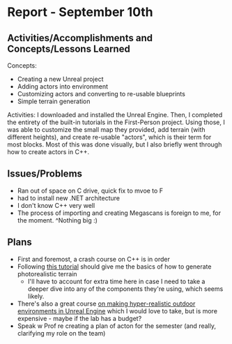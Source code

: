 # Report - September 10th #

## Activities/Accomplishments and Concepts/Lessons Learned ##
Concepts:
- Creating a new Unreal project
- Adding actors into environment
- Customizing actors and converting to re-usable blueprints
- Simple terrain generation

Activities:
I downloaded and installed the Unreal Engine. Then, I completed the entirety of the built-in tutorials in the First-Person project. Using those, I was able to customize the small map they provided, add terrain (with different heights), and create re-usable "actors", which is their term for most blocks. Most of this was done visually, but I also briefly went through how to create actors in C++. 

## Issues/Problems
- Ran out of space on C drive, quick fix to mvoe to F
- had to install new .NET architecture
- I don't know C++ very well
- The process of importing and creating Megascans is foreign to me, for the moment. 
^Nothing big :)

## Plans
- First and foremost, a crash course on C++ is in order
- Following [this tutorial](https://www.youtube.com/watch?v=ATX7kmET4zE&list=PLUTAwZqzGLD9TLT9uBTD8V4_36EhhxFd-&index=2&t=0s&ab_channel=Quixel) should give me the basics of how to generate photorealistic terrain
    - I'll have to account for extra time here in case I need to take a deeper dive into any of the components they're using, which seems likely.
- There's also a great course [on making hyper-realistic outdoor environments in Unreal Engine](https://www.udemy.com/course/make-photorealistic-outdoor-environment-in-unreal-engine-daniel-krafft/) which I would love to take, but is more expensive - maybe if the lab has a budget?
- Speak w Prof re creating a plan of acton for the semester (and really, clarifying my role on the team)

